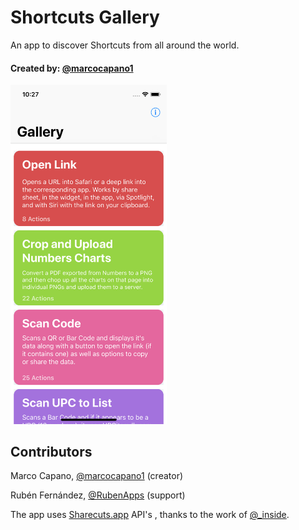 # Shortcuts Gallery

An app to discover Shortcuts from all around the world.

#### Created by: [@marcocapano1](https://Twitter.com/marcocapano1)

<img src="/screenshots/gallery.png" width="250">

## Contributors
Marco Capano, [@marcocapano1](https://Twitter.com/marcocapano1) (creator)

Rubén Fernández, [@RubenApps](https://Twitter.com/RubenApps) (support)

The app uses [Sharecuts.app](https://sharecuts.app/) API's , thanks to the work of [@_inside](https://Twitter.com/_inside).

